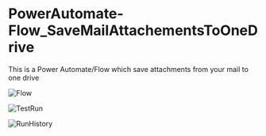 # PowerAutomate-Flow_SaveMailAttachementsToOneDrive
This is a Power Automate/Flow which save attachments from your mail to one drive

![Flow](https://github.com/RabiaKanwal/PowerAutomate-Flow_SaveMailAttachementsToOneDrive/blob/master/Screen/Flow.png)


![TestRun](https://github.com/RabiaKanwal/PowerAutomate-Flow_SaveMailAttachementsToOneDrive/blob/master/Screen/Testrun.png)


![RunHistory](https://github.com/RabiaKanwal/PowerAutomate-Flow_SaveMailAttachementsToOneDrive/blob/master/Screen/RunHistory.png)
